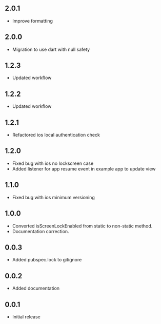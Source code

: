 ## 2.0.1

- Improve formatting

## 2.0.0

- Migration to use dart with null safety

## 1.2.3

- Updated workflow

## 1.2.2

- Updated workflow

## 1.2.1

- Refactored ios local authentication check

## 1.2.0

- Fixed bug with ios no lockscreen case
- Added listener for app resume event in example app to update view

## 1.1.0

- Fixed bug with ios minimum versioning

## 1.0.0

- Converted isScreenLockEnabled from static to non-static method.
- Documentation correction.

## 0.0.3

- Added pubspec.lock to gitignore

## 0.0.2

- Added documentation

## 0.0.1

- Initial release
